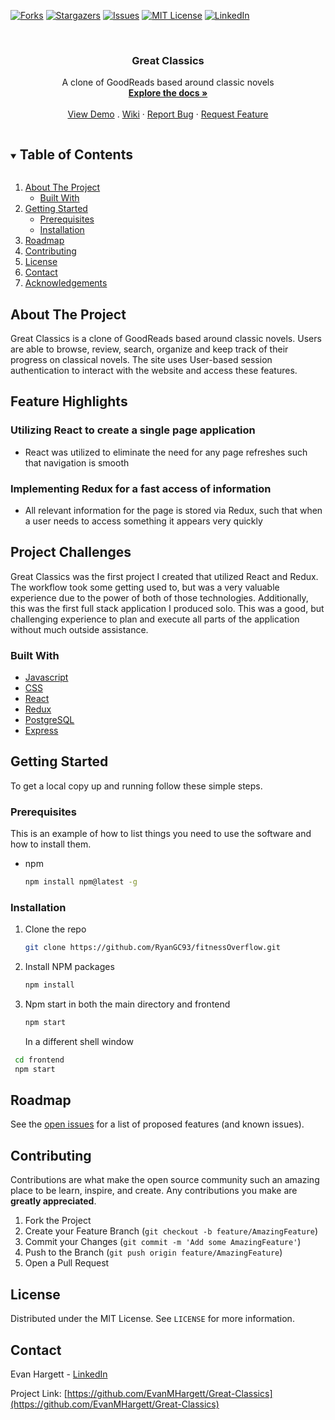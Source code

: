 



<!-- PROJECT SHIELDS -->
<!--
*** I'm using markdown "reference style" links for readability.
*** Reference links are enclosed in brackets [ ] instead of parentheses ( ).
*** See the bottom of this document for the declaration of the reference variables
*** for contributors-url, forks-url, etc. This is an optional, concise syntax you may use.
*** https://www.markdownguide.org/basic-syntax/#reference-style-links
-->
[![Forks][forks-shield]][forks-url]
[![Stargazers][stars-shield]][stars-url]
[![Issues][issues-shield]][issues-url]
[![MIT License][license-shield]][license-url]
[![LinkedIn][linkedin-shield]][linkedin-url]



<!-- PROJECT LOGO -->
<br />
<p align="center">
  <!-- <a href="https://github.com/EvanMHargett/Great-Classics"> -->
    


  <h3 align="center">Great Classics</h3>

  <p align="center">
    A clone of GoodReads based around classic novels
    <br />
    <a href="https://github.com/EvanMHargett/Great-Classics"><strong>Explore the docs »</strong></a>
    <br />
    <br />
    <a href="https://great-classics.herokuapp.com/">View Demo</a>
    .
    <a href="https://github.com/EvanMHargett/Great-Classics/wiki">Wiki</a>
    ·
    <a href="https://github.com/EvanMHargett/Great-Classics/issues">Report Bug</a>
    ·
    <a href="https://github.com/EvanMHargett/Great-Classics/issues">Request Feature</a>
  </p>
</p>



<!-- TABLE OF CONTENTS -->
<details open="open">
  <summary><h2 style="display: inline-block">Table of Contents</h2></summary>
  <ol>
    <li>
      <a href="#about-the-project">About The Project</a>
      <ul>
        <li><a href="#built-with">Built With</a></li>
      </ul>
    </li>
    <li>
      <a href="#getting-started">Getting Started</a>
      <ul>
        <li><a href="#prerequisites">Prerequisites</a></li>
        <li><a href="#installation">Installation</a></li>
      </ul>
    </li>
    <li><a href="#roadmap">Roadmap</a></li>
    <li><a href="#contributing">Contributing</a></li>
    <li><a href="#license">License</a></li>
    <li><a href="#contact">Contact</a></li>
    <li><a href="#acknowledgements">Acknowledgements</a></li>
  </ol>
</details>



<!-- ABOUT THE PROJECT -->
## About The Project

Great Classics is a clone of GoodReads based around classic novels. Users are able to browse, review, search, organize and keep track of their progress on classical novels. The site uses User-based session authentication to interact with the website and access these features. 

## Feature Highlights

### Utilizing React to create a single page application

- React was utilized to eliminate the need for any page refreshes such that navigation is smooth


### Implementing Redux for a fast access of information

- All relevant information for the page is stored via Redux, such that when a user needs to access something it appears very quickly


## Project Challenges

Great Classics was the first project I created that utilized React and Redux. The workflow took some getting used to, but was a very valuable experience due to the power of both of those technologies. Additionally, this was the first full stack application I produced solo. This was a good, but challenging experience to plan and execute all parts of the application without much outside assistance. 


### Built With

* [Javascript](https://www.javascript.com/)
* [CSS]()
* [React](https://reactjs.org/)
* [Redux](https://redux.js.org/)
* [PostgreSQL](https://www.postgresql.org/)
* [Express](https://expressjs.com/)



<!-- GETTING STARTED -->
## Getting Started

To get a local copy up and running follow these simple steps.

### Prerequisites

This is an example of how to list things you need to use the software and how to install them.
* npm
  ```sh
  npm install npm@latest -g
  ```

### Installation

1. Clone the repo
   ```sh
   git clone https://github.com/RyanGC93/fitnessOverflow.git
   ```
2. Install NPM packages
   ```sh
   npm install
   ```

3. Npm start in both the main directory and frontend
   ```sh
   npm start
   ```
   In a different shell window
  ```sh
   cd frontend
   npm start
   ```


<!-- ROADMAP -->
## Roadmap

See the [open issues](https://github.com/RyanGC93/fitnessOverflow/issues) for a list of proposed features (and known issues).



<!-- CONTRIBUTING -->
## Contributing

Contributions are what make the open source community such an amazing place to be learn, inspire, and create. Any contributions you make are **greatly appreciated**.

1. Fork the Project
2. Create your Feature Branch (`git checkout -b feature/AmazingFeature`)
3. Commit your Changes (`git commit -m 'Add some AmazingFeature'`)
4. Push to the Branch (`git push origin feature/AmazingFeature`)
5. Open a Pull Request



<!-- LICENSE -->
## License

Distributed under the MIT License. See `LICENSE` for more information.



<!-- CONTACT -->
## Contact

Evan Hargett - [LinkedIn](https://www.linkedin.com/in/evan-hargett-47723b162/) 

Project Link: [https://github.com/EvanMHargett/Great-Classics](https://github.com/EvanMHargett/Great-Classics)



<!-- ACKNOWLEDGEMENTS --







<!-- MARKDOWN LINKS & IMAGES -->
<!-- https://www.markdownguide.org/basic-syntax/#reference-style-links -->
[contributors-shield]: https://img.shields.io/github/contributors/RyanGC93/fitnessOverflow.svg?style=for-the-badge
[contributors-url]: https://github.com/EvanMHargett/Great-Classics/graphs/contributors
[forks-shield]: https://img.shields.io/github/forks/RyanGC93/fitnessOverflow.svg?style=for-the-badge
[forks-url]: https://github.com/RyanGC93/fitnessOverflow/network/members
[stars-shield]: https://img.shields.io/github/stars/RyanGC93/fitnessOverflow.svg?style=for-the-badge
[stars-url]: https://github.com/EvanMHargett/Great-Classics/stargazers
[issues-shield]: https://img.shields.io/github/issues/RyanGC93/fitnessOverflow.svg?style=for-the-badge
[issues-url]: https://github.com/EvanMHargett/Great-Classics/issues
[license-shield]: https://img.shields.io/github/license/RyanGC93/fitnessOverflow.svg?style=for-the-badge
[license-url]: https://github.com/EvanMHargett/Great-Classics/blob/master/LICENSE.txt
[linkedin-shield]: https://img.shields.io/badge/-LinkedIn-black.svg?style=for-the-badge&logo=linkedin&colorB=555
[linkedin-url]: https://www.linkedin.com/in/evan-hargett-47723b162/
